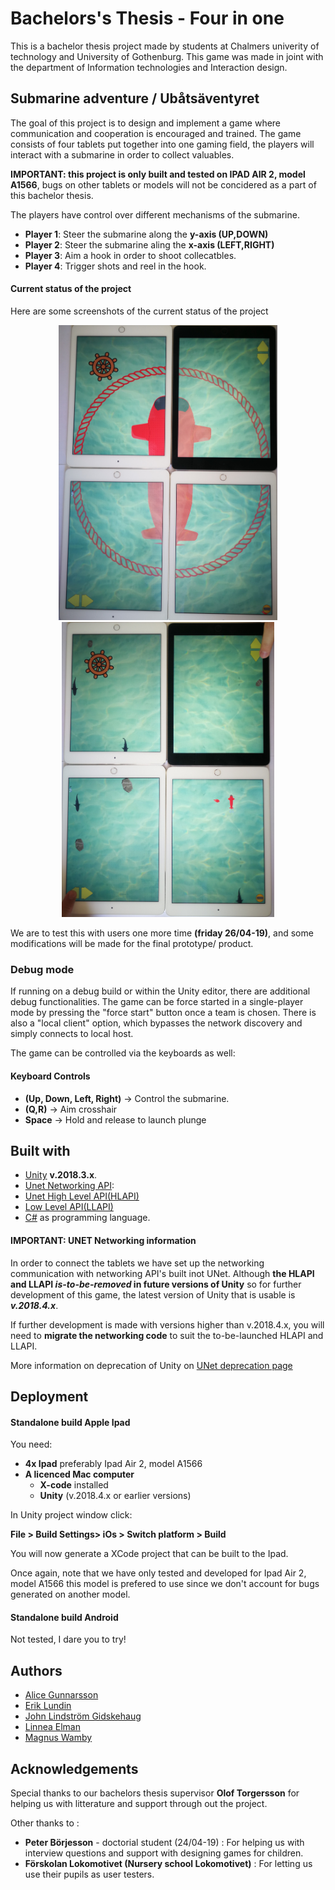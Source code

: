 # Bachelors's Thesis - Four in one
This is a bachelor thesis project made by students at Chalmers univerity of technology and University of Gothenburg.
This game was made in joint with the department of Information technologies and Interaction design.
## Submarine adventure / Ubåtsäventyret
The goal of this project is to design and implement a game where communication and cooperation is encouraged and trained.
The game consists of four tablets put together into one gaming field, the players will interact with a submarine in order to collect valuables.

**IMPORTANT: this project is only built and tested on IPAD AIR 2, model A1566**,  bugs on other tablets or models will not be concidered as a part of this bachelor thesis.

The players have  control over different mechanisms of the submarine.
* **Player 1**: Steer the submarine along the **y-axis (UP,DOWN)**
* **Player 2**: Steer the submarine aling the **x-axis (LEFT,RIGHT)**
* **Player 3**: Aim a hook in order to shoot collecatbles.
* **Player 4**: Trigger shots and reel in the hook.

#### Current status of the project
Here are some screenshots of the current status of the project
<p align="center">
  <img src="https://github.com/GidZk/four-in-one/blob/master/media/puzzle%20screenshot%201.jpg" width="350" heigth ="450" title="Puzzle scene">
  <img src="https://github.com/GidZk/four-in-one/blob/master/media/gameplay%20screenshot%201.jpg" width="340" heigth ="400" title="Gameplay scene">
</p>

We are to test this with users one more time **(friday 26/04-19)**, and some modifications will be made for the final prototype/ product.
### Debug mode
If running on a debug build or within the Unity editor, there are additional debug functionalities. The game can be force started in a single-player mode by pressing the "force start" button once a team is chosen. There is also a "local client" option, which bypasses the network discovery and simply connects to local host.

The game can be controlled via the keyboards as well:
#### Keyboard Controls
 * **(Up, Down, Left, Right)**  -> Control the submarine.
 * **(Q,R)**                    -> Aim crosshair  
 * **Space**                    -> Hold and release to launch plunge

## Built with
* [Unity](https://unity.com/) **v.2018.3.x**.
* [Unet Networking API](https://docs.unity3d.com/Manual/UNet.html):
* [Unet High Level API(HLAPI)](https://docs.unity3d.com/Manual/UNetUsingHLAPI.html)
* [Low Level API(LLAPI)](https://docs.unity3d.com/Manual/UnityWebRequest-LLAPI.html)
* [C#](https://docs.microsoft.com/en-us/dotnet/csharp/) as programming language.

#### IMPORTANT: UNET Networking information

In order to connect the tablets we have set up the networking communication with networking API's built inot UNet. Although  **the HLAPI and LLAPI _is-to-be-removed_ in future versions of Unity** so for further development of this game, the latest version of Unity that is usable is **_v.2018.4.x_**. 

If further development is made with versions higher than v.2018.4.x, you will need to **migrate the networking code** to suit the to-be-launched HLAPI and LLAPI.

More information on deprecation of Unity on [UNet deprecation page](https://support.unity3d.com/hc/en-us/articles/360001252086-UNet-Deprecation-FAQ)

## Deployment 

#### Standalone build Apple Ipad
You need:
* **4x Ipad** preferably Ipad Air 2, model A1566
* **A licenced Mac computer** 
  * **X-code** installed
  * **Unity** (v.2018.4.x or earlier versions) 

In Unity project window click:

**File > Build Settings>  iOs > Switch platform > Build**

You will now generate a XCode project that can be built to the Ipad. 

Once again, note that we have only tested and developed for Ipad Air 2, model A1566 this model is prefered to use since we don't account  for bugs generated on another model.


#### Standalone build Android
Not tested, I dare you to try!


## Authors
* [Alice Gunnarsson](https://github.com/blackfisken)
* [Erik Lundin](https://github.com/erilundi)
* [John Lindström Gidskehaug](https://github.com/GidZk)
* [Linnea Elman](https://github.com/linneaelm)
* [Magnus Wamby](https://github.com/EmElw)



## Acknowledgements
Special thanks to our bachelors thesis supervisor **Olof Torgersson** for helping us with litterature and support through out the project.


Other thanks to :
* **Peter Börjesson** - doctorial student (24/04-19) : For helping us with interview questions and support with designing games for children.
* **Förskolan Lokomotivet (Nursery school Lokomotivet)** : For letting us use their pupils as user testers.
